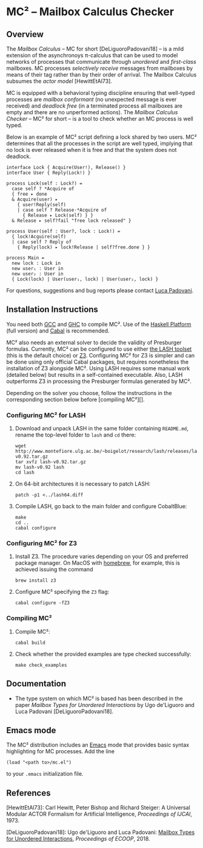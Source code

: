 MC² – Mailbox Calculus Checker
==============================

Overview
--------

The _Mailbox Calculus_ – MC for short [DeLiguoroPadovani18] – is a
mild extension of the asynchronoys π-calculus that can be used to
model networks of processes that communicate through *unordered* and
*first-class* mailboxes. MC processes *selectively receive* messages
from mailboxes by means of their tag rather than by their order of
arrival. The Mailbox Calculus subsumes the *actor model*
[HewittEtAl73].

MC is equipped with a behavioral typing discipline ensuring that
well-typed processes are *mailbox conformant* (no unexpected message
is ever received) and *deadlock free* (in a terminated process all
mailboxes are empty and there are no unperformed actions). The
_Mailbox Calculus Checker_ – MC² for short – is a tool to check
whether an MC process is well typed.

Below is an example of MC² script defining a lock shared by two
users. MC² determines that all the processes in the script are well
typed, implying that no lock is ever released when it is free and
that the system does not deadlock.

```
interface Lock { Acquire(User!), Release() }
interface User { Reply(Lock!) }

process Lock(self : Lock?) =
  case self ? *Acquire of
  { free ▸ done
  & Acquire(user) ▸
    { user!Reply(self)
    | case self ? Release·*Acquire of
      { Release ▸ Lock(self) } }
  & Release ▸ self?fail "free lock released" }

process User(self : User?, lock : Lock!) =
  { lock!Acquire(self)
  | case self ? Reply of
    { Reply(lock) ▸ lock!Release | self?free.done } }

process Main =
  new lock : Lock in
  new user₁ : User in
  new user₂ : User in
  { Lock(lock) | User(user₁, lock) | User(user₂, lock) }
```

For questions, suggestions and bug reports please contact [Luca
Padovani](http://www.di.unito.it/~padovani/index.html).

Installation Instructions
-------------------------

You need both [GCC](https://gcc.gnu.org) and
[GHC](https://www.haskell.org/ghc/) to compile MC². Use of the
[Haskell Platform](https://www.haskell.org/platform/) (full version)
and [Cabal](https://www.haskell.org/cabal/) is recommended.

MC² also needs an external solver to decide the validity of
Presburger formulas. Currently, MC² can be configured to use either
[the LASH
toolset](http://www.montefiore.ulg.ac.be/~boigelot/research/lash)
(this is the default choice) or
[Z3](https://github.com/Z3Prover/z3).  Configuring MC² for Z3 is
simpler and can be done using only official Cabal packages, but
requires nonetheless the installation of Z3 alongside MC².  Using
LASH requires some manual work (detailed below) but results in a
self-contained executable.  Also, LASH outperforms Z3 in processing
the Presburger formulas generated by MC².

Depending on the solver you choose, follow the instructions in the
corresponding section below before [compiling MC²][].

### Configuring MC² for LASH ###

1.  Download and unpack LASH in the same folder containing
    `README.md`, rename the top-level folder to `lash` and `cd` there:

    ```
    wget http://www.montefiore.ulg.ac.be/~boigelot/research/lash/releases/lash-v0.92.tar.gz
    tar xvfz lash-v0.92.tar.gz
    mv lash-v0.92 lash
    cd lash
    ```

2.  On 64-bit architectures it is necessary to patch LASH:

    ```
    patch -p1 <../lash64.diff
    ```

3.  Compile LASH, go back to the main folder and configure CobaltBlue:

    ```
    make
    cd ..
    cabal configure
    ```

### Configuring MC² for Z3 ###

1.  Install Z3. The procedure varies depending on your OS and
    preferred package manager. On MacOS with
    [homebrew](http://brew.sh), for example, this is achieved
    issuing the command

    ```
    brew install z3
    ```

2.  Configure MC² specifying the `Z3` flag:

    ```
    cabal configure -fZ3
    ```

### Compiling MC² ###

1.  Compile MC²:

    ```
    cabal build
    ```

2.  Check whether the provided examples are type checked successfully:

    ```
    make check_examples
    ```

Documentation
-------------

* The type system on which MC² is based has been described in the
  paper _Mailbox Types for Unordered Interactions_ by Ugo de'Liguoro
  and Luca Padovani [DeLiguoroPadovani18].

Emacs mode
----------

The MC² distribution includes an
[Emacs](https://www.gnu.org/software/emacs/) mode that provides basic
syntax highlighting for MC processes. Add the line

```
(load "<path to>/mc.el")
```

to your `.emacs` initialization file.

References
----------

[HewittEtAl73]: Carl Hewitt, Peter Bishop and Richard Steiger: A Universal Modular ACTOR Formalism for Artificial Intelligence, *Proceedings of IJCAI*, 1973.

[DeLiguoroPadovani18]: Ugo de'Liguoro and Luca Padovani: [Mailbox Types for Unordered Interactions](http://arxiv.org/abs/1801.04167), *Proceedings of ECOOP*, 2018.
